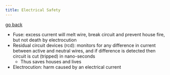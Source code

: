 ```yaml
---
title: Electrical Safety
---
```


[go back](11Subjects/11Physics.md)

- Fuse: excess current will melt wire, break circuit and prevent house fire, but not death by electrocution
- Residual circuit devices (rcd): monitors for any difference in current between active and neutral wires, and if difference is detected then circuit is cut (tripped) in nano-seconds
	- Thus saves houses and lives
- Electrocution: harm caused by an electrical current